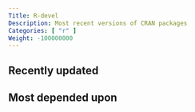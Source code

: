 ```yaml
---
Title: R-devel
Description: Most recent versions of CRAN packages
Categories: [ "r" ]
Weight: -100000000
---
```


## Recently updated

<!-- recent-begin -->
<!-- recent-end -->

## Most depended upon

<!-- top-depended-upon-begin -->
<!-- top-depended-upon-end -->
